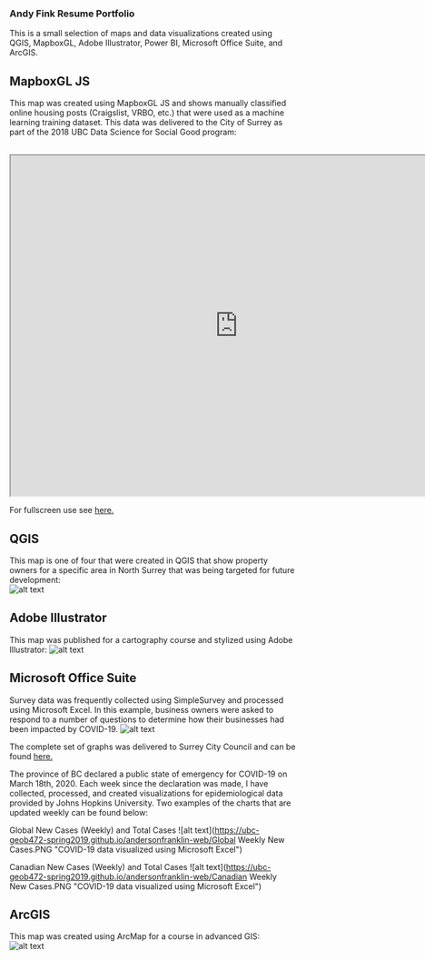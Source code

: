 ### Andy Fink Resume Portfolio ###
This is a small selection of maps and data visualizations created using QGIS, MapboxGL, Adobe Illustrator, Power BI, Microsoft Office Suite, and ArcGIS.  

## MapboxGL JS
This map was created using MapboxGL JS and shows manually classified online housing posts (Craigslist, VRBO, etc.) that were used as a machine learning training dataset. This data was delivered to the City of Surrey as part of the 2018 UBC Data Science for Social Good program:

<br>

<iframe src="https://ubc-geob472-spring2019.github.io/andersonfranklin-web/G472_Web_Map_with_Buttons" height="600" width="800"></iframe>

For fullscreen use see <a href = "https://ubc-geob472-spring2019.github.io/andersonfranklin-web/G472_Web_Map_with_Buttons" title = "MapboxGL JS Example" target = "_blank"> here. </a>
<br>

## QGIS
This map is one of four that were created in QGIS that show property owners for a specific area in North Surrey that was being targeted for future development:  
![alt text](https://ubc-geob472-spring2019.github.io/andersonfranklin-web/swminster_owners1.PNG "Map created with QGIS")


## Adobe Illustrator
This map was published for a cartography course and stylized using Adobe Illustrator:
![alt text](https://ubc-geob472-spring2019.github.io/andersonfranklin-web/Illustrator.PNG "Map created with Adobe Illustrator")

## Microsoft Office Suite
Survey data was frequently collected using SimpleSurvey and processed using Microsoft Excel. In this example, business owners were asked to respond to a number of questions to determine how their businesses had been impacted by COVID-19. 
![alt text](https://ubc-geob472-spring2019.github.io/andersonfranklin-web/BIS.PNG "Sample survey results created using Microsoft Excel")

The complete set of graphs was delivered to Surrey City Council and can be found <a href = "https://ubc-geob472-spring2019.github.io/andersonfranklin-web/Business Impact Survey Results formatted - v3.pdf" title = "Business Impact Survey Results" target = "_blank"> here. </a>

The province of BC declared a public state of emergency for COVID-19 on March 18th, 2020. Each week since the declaration was made, I have collected, processed, and created visualizations for epidemiological data provided by Johns Hopkins University. Two examples of the charts that are updated weekly can be found below:

Global New Cases (Weekly) and Total Cases
![alt text](https://ubc-geob472-spring2019.github.io/andersonfranklin-web/Global Weekly New Cases.PNG "COVID-19 data visualized using Microsoft Excel")


Canadian New Cases (Weekly) and Total Cases
![alt text](https://ubc-geob472-spring2019.github.io/andersonfranklin-web/Canadian Weekly New Cases.PNG "COVID-19 data visualized using Microsoft Excel")


## ArcGIS
This map was created using ArcMap for a course in advanced GIS:  
![alt text](https://blogs.ubc.ca/translinkupdates/files/2017/12/DADistance.jpg "Map created with ArcMap")  
